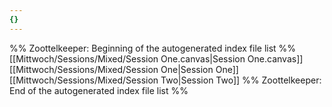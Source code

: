 ```yaml
---
{}
---
```

%% Zoottelkeeper: Beginning of the autogenerated index file list  %%
 [[Mittwoch/Sessions/Mixed/Session One.canvas|Session One.canvas]]
 [[Mittwoch/Sessions/Mixed/Session One|Session One]]
 [[Mittwoch/Sessions/Mixed/Session Two|Session Two]]
%% Zoottelkeeper: End of the autogenerated index file list  %%
